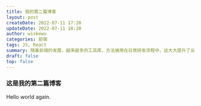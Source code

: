 ```yaml
---
title: 我的第二篇博客
layout: post
createDate: 2022-07-11 17:20
updateDate: 2022-07-11 18:20
author: wiskewu
categories: 前端
tags: JS, React
summary: 随着前端的发展，越来越多的工具库、方法被用在日常研发流程中，这大大提升了业务开发的效率，而随着各类自动化流程的建设。
draft: false
top: false
---
```


### 这是我的第二篇博客

Hello world again.